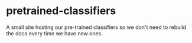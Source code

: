 # pretrained-classifiers
A small site hosting our pre-trained classifiers so we don't need to rebuild the docs every time we have new ones.
